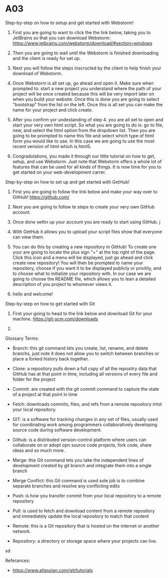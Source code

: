 # A03

Step-by-step on how to setup and get started with Webstorm!

1. First you are going to want to click the the link below, taking you to JetBrains so that you can download Webstorm:
https://www.jetbrains.com/webstorm/download/#section=windows

2. Then you are going to wait until the Webstorm is finished downloading and the client is ready for set up.

3. Next you will follow the steps inscructed by the client to help finish your download of Webstorm.

4. Once Webstorm is all set up, go ahead and open it. Make sure when prompted to: start a new project you understand where the path of your project will be once created because this will be very import later on when you build your website. Once this is done you are going to select "bootstrap" from the list on the left. Once this is all set you can make the name for your project and click create. 

5. After you confirm yor undestanding of step 4. you are all set to open and start your very own html script. So what you are going to do is: go to file, new, and select the html option from the dropdown list. Then you are going to be prompted to name this file and select which type of html form you would like to use. In this case we are going to use the most recent verision of html which is html5.

6. Congradulations, you made it through our little tutorial on how to get, setup, and use Webstorm. Just note that Webstorm offers a whole lot of features that can be used for all kinds of things. It is now time for you to get started on your web-development carrer.


Step-by-step on how to set up and get started with GetHub!

1. First you are going to follow the link below and make your way over to GitHub!
https://github.com/

2. Next you are going to follow te steps to create your very own GitHub account.

3. Once done settin up your account you are ready to start using GitHub.
j
4. With GetHub it allows you to upload your script files show that everyone can view them. 

5. You can do this by creating a new repository in GitHub! To create one your are going to locate the plus sign "+" at the top right of the page. Click this icon and a menu will be displayed, just go ahead and click create new repository! You will then be prompted to name your repository, choose if you want it to be displayed publicly or privitily, and to choose what to initialize your repository with. In our case we are going to choose the README file, which allows you to lean a detailed description of you project to whomever views it.

6. hello and welcome!


Step-by-step on how to get started with Git

1. First your going to head to the link below and download Git for your machine.
https://git-scm.com/downloads

2. 



Glossary Terms:

- Branch: this git command lets you create, list, rename, and delete branchs, just note it does not allow you to switch between branches or place a forked history back together.


- Clone: a repository pulls down a full copy of all the repositry data that GitHub has at that point in time, including all versions of every file and folder for the project


- Commit: are created with the git commit command to capture the state of a project at that point in time


- Fetch: downloads commits, files, and refs from a remote repository intot your local repository.


- GIT: is a software for tracking changes in any set of files, usually used for coordinating work among programmers collaboratively developing source code during software development.


- Github: is a distributed version-control platform where users can collaborate on or adopt opn source code projects, fork code, share ideas and so much more.


- Merge: this Git command lets you take the independent lines of development created by git branch and integrate them into a single branch


- Merge Conflict: this Git command is used sole job is to combine separate branches and resolve any conflicting edits


- Push: is how you transfer commit from your local repository to a remote repository


- Pull: is used to fetch and download content from a remote repository and immediately update the local repository to match that content


- Remote: this is a Git repository that is hosted on the internet or another network.


- Repository: a directory or storage space where your projects can live.

sd

Referances:

- https://www.atlassian.com/git/tutorials
